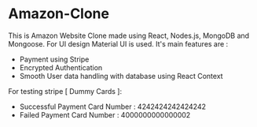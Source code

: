 # Amazon-Clone

This is Amazon Website Clone made using React, Nodes.js, MongoDB and Mongoose. For UI design Material UI is used. It's main features are :
- Payment using Stripe
- Encrypted Authentication 
- Smooth User data handling with database using React Context

For testing stripe [ Dummy Cards ]: 
- Successful Payment 
  Card Number : 4242424242424242
- Failed Payment 
  Card Number : 4000000000000002
